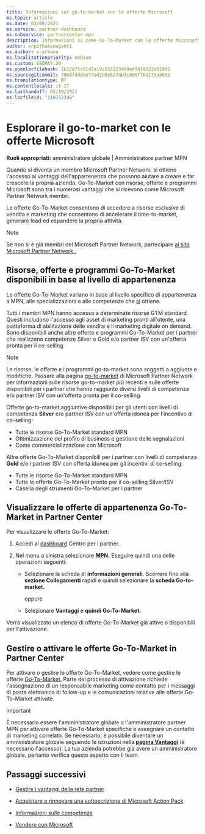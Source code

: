 ```yaml
---
title: Informazioni sul go-to-market con le offerte Microsoft
ms.topic: article
ms.date: 03/08/2021
ms.service: partner-dashboard
ms.subservice: partnercenter-mpn
description: Informazioni su come Go-To-Market con le offerte Microsoft consente di accelerare il time-to-market, generare lead ed espandere il business.
author: arpithakanuganti
ms.author: v-arkanu
ms.localizationpriority: medium
ms.custom: SEOMAY.20
ms.openlocfilehash: 1b22075c91d7a19c555223409ed9410522e010d2
ms.sourcegitcommit: 7063fdddee77ad2d8e627ab3c806f76d173ab652
ms.translationtype: MT
ms.contentlocale: it-IT
ms.lasthandoff: 05/19/2021
ms.locfileid: "110152240"
---
```

# <a name="explore-your-go-to-market-with-microsoft-offers"></a>Esplorare il go-to-market con le offerte Microsoft

**Ruoli appropriati:** amministratore globale | Amministratore partner MPN

Quando si diventa un membro Microsoft Partner Network, si ottiene l'accesso ai vantaggi dell'appartenenza che possono aiutare a creare e far crescere la propria azienda. Go-To-Market con risorse, offerte e programmi [](https://partner.microsoft.com/manage-your-partner-network-benefits) Microsoft sono tra i numerosi vantaggi che si ricevono come Microsoft Partner Network membri.

Le offerte Go-To-Market consentono di accedere a risorse esclusive di vendita e marketing che consentono di accelerare il time-to-market, generare lead ed espandere la propria attività.

>[!NOTE]
>Se non si è già membri del Microsoft Partner Network, partecipare [al sito Microsoft Partner Network .](https://partner.microsoft.com/membership)

## <a name="go-to-market-resources-offers-and-programs-available-by-membership-level"></a>Risorse, offerte e programmi Go-To-Market disponibili in base al livello di appartenenza

Le offerte Go-To-Market variano in base al livello specifico di appartenenza a MPN, alle specializzazioni e alle competenze che [si](learn-about-competencies.md) ottiene.

Tutti i membri MPN hanno accesso a determinate risorse GTM standard. Questi includono l'accesso agli asset di marketing pronti all'utente, una piattaforma di abilitazione delle vendite e il marketing digitale on demand. Sono disponibili anche altre offerte e programmi Go-To-Market per i partner che realizzano competenze Silver o Gold e/o partner ISV con un'offerta pronta per il co-selling.

>[!NOTE]
>Le risorse, le offerte e i programmi go-to-market sono soggetti a aggiunte e modifiche. Passare alla pagina [go-to-market](https://partner.microsoft.com/membership/go-to-market) di Microsoft Partner Network per informazioni sulle risorse go-to-market più recenti e sulle offerte disponibili per i partner che hanno raggiunto diversi livelli di competenza e/o partner ISV con un'offerta pronta per il co-selling.

Offerte go-to-market aggiuntive disponibili per gli utenti con livelli di competenza **Silver** e/o partner ISV con un'offerta idonea per l'incentivo di co-selling:

- Tutte le risorse Go-To-Market standard MPN
- Ottimizzazione del profilo di business e gestione delle segnalazioni
- Come commercializzazione con Microsoft

Altre offerte Go-To-Market disponibili per i partner con livelli di competenza **Gold** e/o i partner ISV con offerta idonea per gli incentivi di co-selling:

- Tutte le risorse Go-To-Market standard MPN
- Tutte le offerte Go-To-Market pronte per il co-selling Silver/ISV
- Casella degli strumenti Go-To-Market per i partner 

## <a name="view-go-to-market-membership-offers-in-partner-center"></a>Visualizzare le offerte di appartenenza Go-To-Market in Partner Center

Per visualizzare le offerte Go-To-Market:

1. Accedi al [dashboard](https://partner.microsoft.com/dashboard) Centro per i partner.

2. Nel menu a sinistra selezionare **MPN.** Eseguire quindi una delle operazioni seguenti:

   - Selezionare la scheda di **informazioni generali**. Scorrere fino alla **sezione Collegamenti** rapidi e quindi selezionare la **scheda Go-to-market.**

     oppure

   - Selezionare **Vantaggi** e **quindi Go-To-Market.**

Verrà visualizzato un elenco di offerte Go-To-Market già attive o disponibili per l'attivazione.

## <a name="manage-or-activate-go-to-market-offers-in-partner-center"></a>Gestire o attivare le offerte Go-To-Market in Partner Center

Per attivare o gestire le offerte Go-To-Market, vedere come gestire le offerte [Go-To-Market.](manage-your-partner-network-benefits.md#manage-go-to-market-offers) Parte del processo di attivazione richiede l'assegnazione di un responsabile marketing come contatto per i messaggi di posta elettronica di follow-up e le comunicazioni relative alle offerte Go-To-Market attivate.

>[!IMPORTANT]
>È necessario essere l'amministratore globale o l'amministratore partner MPN per attivare offerte Go-To-Market specifiche e assegnare un contatto di marketing correlato. Se necessario, è possibile diventare un amministratore globale seguendo le istruzioni nella [ **pagina Vantaggi**](https://partnercenter.microsoft.com/pcv/partnership/benefits) (è necessario l'accesso). La tua azienda potrebbe già avere un amministratore globale, pertanto verifica questo aspetto con il team.

## <a name="next-steps"></a>Passaggi successivi

- [Gestire i vantaggi della rete partner](manage-your-partner-network-benefits.md)

- [Acquistare o rinnovare una sottoscrizione di Microsoft Action Pack](mpn-get-action-pack.md)

- [Informazioni sulle competenze](learn-about-competencies.md)

- [Vendere con Microsoft](https://partner.microsoft.com/membership/sell-with-microsoft)
